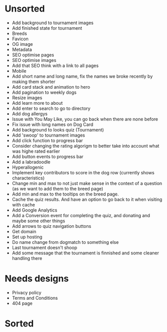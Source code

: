 # Unsorted

- Add background to tournament images
- Add finished state for tournament
- Breeds
- Favicon
- OG image
- Metadata
- SEO optimise pages
- SEO optimise images
- Add that SEO think with a link to all pages
- Mobile
- Add short name and long name, fix the names we broke recently by making them shorter
- Add card stack and animation to hero
- Add pagination to weekly dogs
- Resize images
- Add learn more to about
- Add enter to search to go to directory
- Add dog allergys
- Issue with You May Like, you can go back when there are none before
- Fix issue with long names on Dog Card
- Add background to looks quiz (Tournament)
- Add 'swoop' to tournament images
- Add click function to progress bar
- Consider changing the rating algorigm to better take into account what was highe rated earlier
- Add button events to progress bar
- Add a labradoodle
- Hyperallogenic
- Implement key contributors to score in the dog row (currently shows characteristics)
- Change min and max to not just make sense in the context of a question (as we want to add them to the breed page)
- Add min and max to the tooltips on the breed page.
- Cache the quiz results. And have an option to go back to it when visiting with cache
- Add Google Analytics
- Add a Conversion event for completing the quiz, and donating and maybe some other things
- Add arrows to quiz navigation buttons
- Get domain
- Set up hosting
- Do name change from dogmatch to something else
- Last tournament doesn't shoop
- Add some message that the tournament is finnished and some cleaner handling there

# Needs designs

- Privacy policy
- Terms and Conditions
- 404 page

# Sorted
